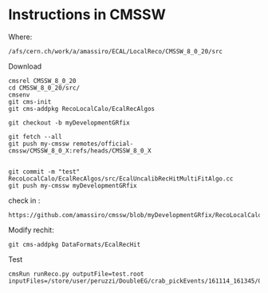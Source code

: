 Instructions in CMSSW
====

Where:

    /afs/cern.ch/work/a/amassiro/ECAL/LocalReco/CMSSW_8_0_20/src
    
    
Download

    cmsrel CMSSW_8_0_20
    cd CMSSW_8_0_20/src/
    cmsenv
    git cms-init
    git cms-addpkg RecoLocalCalo/EcalRecAlgos

    git checkout -b myDevelopmentGRfix
    
    git fetch --all
    git push my-cmssw remotes/official-cmssw/CMSSW_8_0_X:refs/heads/CMSSW_8_0_X    
    
    
    git commit -m "test"  RecoLocalCalo/EcalRecAlgos/src/EcalUncalibRecHitMultiFitAlgo.cc
    git push my-cmssw myDevelopmentGRfix
    
check in :

    https://github.com/amassiro/cmssw/blob/myDevelopmentGRfix/RecoLocalCalo/EcalRecAlgos/src/EcalUncalibRecHitMultiFitAlgo.cc


Modify rechit:

    git cms-addpkg DataFormats/EcalRecHit


    
Test

    cmsRun runReco.py outputFile=test.root inputFiles=/store/user/peruzzi/DoubleEG/crab_pickEvents/161114_161345/0000/pickevents_338.root
     
     